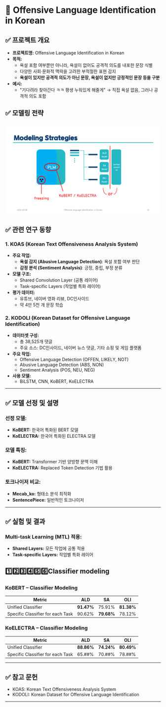 # 📝 **Offensive Language Identification in Korean**



## ✅ **프로젝트 개요**
- **프로젝트명:** Offensive Language Identification in Korean  
- **목적:**  
   - 욕설 포함 여부뿐만 아니라, 욕설이 없어도 공격적 의도를 내포한 문장 식별  
   - 다양한 사회·문화적 맥락을 고려한 부적절한 표현 감지
   - **욕설이 있지만 공격적 의도가 아닌 문장, 욕설이 없지만 긍정적인 문장 등을 구분**  
- **예시:**  
   - "기다려라 찾아간다 ㅋㅋ 평생 누워있게 해줄게" → 직접 욕설 없음, 그러나 공격적 의도 포함  

## ✅ **모델링 전략**
![모델링전략](images/Offensive-language-detection_modeling.png)
---

## ✅ **관련 연구 동향**
### **1. KOAS (Korean Text Offensiveness Analysis System)**  
- **주요 작업:**  
   - **욕설 감지 (Abusive Language Detection)**: 욕설 포함 여부 판단  
   - **감정 분석 (Sentiment Analysis)**: 긍정, 중립, 부정 분류  
- **모델 구조:**  
   - Shared Convolution Layer (공통 레이어)  
   - Task-specific Layers (작업별 특화 레이어)  
- **평가 데이터:**  
   - 유튜브, 네이버 영화 리뷰, DC인사이드  
   - 약 4만 5천 개 문장 학습  

### **2. KODOLI (Korean Dataset for Offensive Language Identification)**  
- **데이터셋 구성:**  
   - 총 38,525개 댓글  
   - 주요 소스: DC인사이드, 네이버 뉴스 댓글, 기타 쇼핑 및 게임 플랫폼  
- **주요 작업:**  
   - Offensive Language Detection (OFFEN, LIKELY, NOT)  
   - Abusive Language Detection (ABS, NON)  
   - Sentiment Analysis (POS, NEU, NEG)  
- **사용 모델:**  
   - BiLSTM, CNN, KoBERT, KoELECTRA  

---

## ✅ **모델 선정 및 설명**
### **선정 모델:**  
- **KoBERT:** 한국어 특화된 BERT 모델  
- **KoELECTRA:** 한국어 특화된 ELECTRA 모델  

### **모델 특징:**  
- **KoBERT:** Transformer 기반 양방향 문맥 이해  
- **KoELECTRA:** Replaced Token Detection 기법 활용  

### **토크나이저 비교:**  
- **Mecab_ko:** 형태소 분석 최적화  
- **SentencePiece:** 일반적인 토크나이저  

---

## ✅ **실험 및 결과**
### **Multi-task Learning (MTL) 적용:**  
- **Shared Layers:** 모든 작업에 공통 적용  
- **Task-specific Layers:** 작업별 특화 레이어  

## 1️⃣2️⃣3️⃣4️⃣5️⃣6️⃣**Classifier modeling**

### KoBERT – Classifier Modeling

| Metric | ALD | SA | OLI |
| --- | --- | --- | --- |
| Unified Classifier | **91.47%** | 75.91% | **81.38%** |
| Specific Classifier for each Task | 90.62% | **79.68%** | 78.12% |

### KoELECTRA – Classifier Modeling

| Metric | ALD | SA | OLI |
| --- | --- | --- | --- |
| Unified Classifier | **88.86%** | **74.24%** | **80.49%** |
| Specific Classifier for each Task | 65.##% | 70.##% | 78.##% |

---

## ✅ **참고 문헌**
- KOAS: Korean Text Offensiveness Analysis System  
- KODOLI: Korean Dataset for Offensive Language Identification  

---
